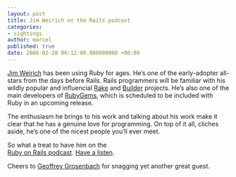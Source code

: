 ```yaml
---
layout: post
title: Jim Weirich on the Rails podcast
categories:
- sightings
author: marcel
published: true
date: 2006-02-28 06:12:00.000000000 +00:00
---
```

<p><a href="http://onestepback.org/">Jim Weirich</a> has been using Ruby for ages. He&#8217;s one of the early-adopter all-stars from the days before Rails. Rails programmers will be familiar with his wildly popular and influencial <a href="http://rake.rubyforge.org/">Rake</a> and <a href="http://builder.rubyforge.org/">Builder</a> projects. He&#8217;s also one of the main developers of <a href="http://docs.rubygems.org/">RubyGems</a>, which is scheduled to be included with Ruby in an upcoming release.</p>
<p>The enthusiasm he brings to his work and talking about his work make it clear that he has a genuine love for programming. On top of it all, cliches aside, he&#8217;s one of the nicest people you&#8217;ll ever meet.</p>
<p>So what a treat to have him on the <br />
<a href="http://podcast.rubyonrails.com/">Ruby on Rails podcast</a>. <a href="http://paranode.com/~topfunky/audio/2006/Jim-Weirich.m4a">Have a listen</a>.</p>
<p>Cheers to <a href="http://topfunky.com/">Geoffrey Grosenbach</a> for snagging yet another great guest.</p>